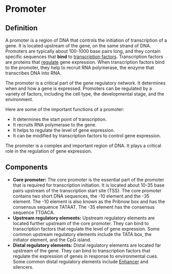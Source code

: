 # Promoter

## Definition

A promoter is a region of DNA that controls the initiation of transcription of a gene. It is located upstream of the gene, on the same strand of DNA. Promoters are typically about 100-1000 base pairs long, and they contain specific sequences that **bind** to [transcription factors](Transcription%20Factor.md). Transcription factors are proteins that [regulate](Transcription%20Regulation.md) gene expression. When transcription factors bind to the promoter, they help to recruit RNA polymerase, the enzyme that transcribes DNA into RNA.

The promoter is a critical part of the gene regulatory network. It determines when and how a gene is expressed. Promoters can be regulated by a variety of factors, including the cell type, the developmental stage, and the environment.

Here are some of the important functions of a promoter:

-   It determines the start point of transcription.
-   It recruits RNA polymerase to the gene.
-   It helps to regulate the level of gene expression.
-   It can be modified by transcription factors to control gene expression.

The promoter is a complex and important region of DNA. It plays a critical role in the regulation of gene expression.

## Components

-   **Core promoter:** The core promoter is the essential part of the promoter that is required for transcription initiation. It is located about 10-35 base pairs upstream of the transcription start site (TSS). The core promoter contains two short DNA sequences, the -10 element and the -35 element. The -10 element is also known as the Pribnow box and has the consensus sequence TATAAT. The -35 element has the consensus sequence TTGACA.
-   **Upstream regulatory elements:** Upstream regulatory elements are located further upstream of the core promoter. They can bind to transcription factors that regulate the level of gene expression. Some common upstream regulatory elements include the TATA box, the initiator element, and the CpG island.
-   **Distal regulatory elements:** Distal regulatory elements are located far upstream of the gene. They can bind to transcription factors that regulate the expression of genes in response to environmental cues. Some common distal regulatory elements include [Enhancer](Enhancer.md) and silencers.